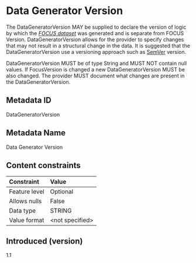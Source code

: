 # Data Generator Version

The DataGeneratorVersion MAY be supplied to declare the version of logic by which the [*FOCUS dataset*](#glossary:FOCUS-dataset) was generated and is separate from FOCUS Version. DataGeneratorVersion allows for the provider to specify changes that may not result in a structural change in the data. It is suggested that the DataGeneratorVersion use a versioning approach such as [SemVer](https://semver.org) version.

DataGeneratorVersion MUST be of type String and MUST NOT contain null values. If FocusVersion is changed a new DataGeneratorVersion MUST be also changed. The provider MUST document what changes are present in the DataGeneratorVersion.

## Metadata ID

DataGeneratorVersion

## Metadata Name

Data Generator Version

## Content constraints

| Constraint    | Value            |
|:--------------|:-----------------|
| Feature level | Optional         |
| Allows nulls  | False            |
| Data type     | STRING           |
| Value format  | \<not specified> |

## Introduced (version)

1.1
